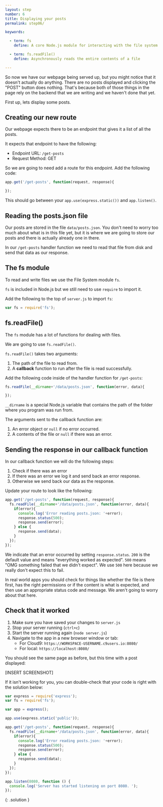 ```yaml
---
layout: step
number: 6
title: Displaying your posts
permalink: step06/

keywords:

  - term: fs
    define: A core Node.js module for interacting with the file system on your computer.  Read more [here](https://nodejs.org/dist/latest-v4.x/docs/api/fs.html#fs_file_system)

  - term: fs.readFile()
    define: Asynchronously reads the entire contents of a file

---
```


So now we have our webpage being served up, but you might notice that it doesn't actually do anything.  There are no posts displayed and clicking the "POST" button does nothing.  That's because both of those things in the page rely on the backend that we are writing and we haven't done that yet.

First up, lets display some posts.  

## Creating our new route

Our webpage expects there to be an endpoint that gives it a list of all the posts.  

It expects that endpoint to have the following:

 * Endpoint URL: `/get-posts`
 * Request Method: GET

So we are going to need add a route for this endpoint.  Add the following code:

```javascript
app.get('/get-posts', function(request, response){

});
```

This should go between your `app.use(express.static())` and `app.listen()`.

## Reading the posts.json file

Our posts are stored in the file `data/posts.json`.  You don't need to worry too much about what is in this file yet, but it is where we are going to store our posts and there is actually already one in there.

In our `/get-posts` handler function we need to read that file from disk and send that data as our response.

## The fs module

To read and write files we use the File System module `fs`.  

`fs` is included in Node.js but we still need to use `require` to import it.

Add the following to the top of `server.js` to import `fs`:

```javascript
var fs = require('fs');
```

## fs.readFile()

The `fs` module has a lot of functions for dealing with files.  

We are going to use `fs.readFile()`.

`fs.readFile()` takes two arguments:

1. The path of the file to read from.
2. A **callback** function to run after the file is read successfully.

Add the following code inside of the handler function for `/get-posts`:
```javascript
fs.readFile(__dirname+'/data/posts.json', function(error, data){

});
```

`__dirname` is a special Node.js variable that contains the path of the folder where you program was run from.

The arguments sent to the callback function are:

1. An error object or `null` if no error occurred.
2. A contents of the file or `null` if there was an error.


## Sending the response in our callback function

In our callback function we will do the following steps:

1. Check if there was an error
2. If there was an error we log it and send back an error response.  
3. Otherwise we send back our data as the response.

Update your route to look like the following:

```javascript
app.get('/get-posts', function(request, response){
  fs.readFile(__dirname+'/data/posts.json', function(error, data){
    if(error){
      console.log('Error reading posts.json: '+error);
      response.status(500);
      response.send(error);
    } else {
      response.send(data);
    }
  });
});
```

We indicate that an error occurred by setting `response.status`.  `200` is the default value and means "everything worked as expected".  `500` means "OMG something failed that we didn't expect".  We use `500` here because we really don't expect this to fail.  

In real world apps you should check for things like whether the file is there first, has the right permissions or if the content is what is expected, and then use an appropriate status code and message.  We aren't going to worry about that here.

## Check that it worked

1. Make sure you have saved your changes to `server.js`
2. Stop your server running (`ctrl+c`)
3. Start the server running again (`node server.js`)
4. Navigate to the app in a new browser window or tab:
    * For Cloud9: `https://WORKSPACE-USERNAME.c9users.io:8080/`
    * For local: `https://localhost:8080/`

You should see the same page as before, but this time with a post displayed:

[INSERT SCREENSHOT]

If it isn't working for you, you can double-check that your code is right with the solution below:

```javascript
var express = require('express');
var fs = require('fs');

var app = express();

app.use(express.static('public'));

app.get('/get-posts', function(request, response){
  fs.readFile(__dirname+'/data/posts.json', function(error, data){
    if(error){
      console.log('Error reading posts.json: '+error);
      response.status(500);
      response.send(error);
    } else {
      response.send(data);
    }
  });
});

app.listen(8080, function () {
  console.log('Server has started listening on port 8080. ');
});
```
{: .solution }

<!-- This is a common **pattern** in Node.js for asynchronous operations.   -->

<!--
```javascript
var fs = require('fs');

app.get('/get-posts', function(request, response){
  fs.readFile(__dirname+'/data/posts.json', function(error, file){
    response.send(file);
  });
});
```
-->

<!-- So now we're saving the blog posts to the server.  Time to get them and display them on the page!

If you look inside `public/script.js`, there's a whole bunch of JavaScript code in there.  Don't worry about what all the code means, just know that it's responsible for sending a request to GET old blog posts and display them on the page underneath "Recent Posts".

`script.js` is trying to load existing posts by making a GET request. Look inside `script.js` and see if you can find any useful endpoints.


Your `script.js` file will want to receive the JSON containing your blog posts.  Your job is to make that happen!

Express has a handy method called `res.sendFile()` that makes it easy to send files back to the client.  Feel free to use this with your JSON.


If all goes well, you should have a fully functional CMS!

## Congratulations!! 😍

### Now try out some stretch goals -->
